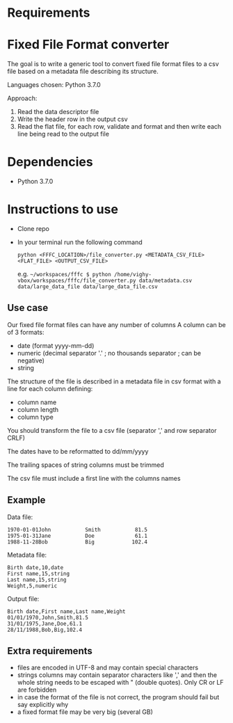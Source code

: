 # Requirements

# Fixed File Format converter

The goal is to write a generic tool to convert fixed file format files to a csv file based on a metadata file describing its structure.

Languages chosen: Python 3.7.0 

Approach: 
1. Read the data descriptor file 
2. Write the header row in the output csv
3. Read the flat file, for each row, validate and format and then write each line being read to the output file 

# Dependencies
* Python 3.7.0

# Instructions to use
* Clone repo 
* In your terminal run the following command

    ```python <FFFC_LOCATION>/file_converter.py <METADATA_CSV_FILE> <FLAT_FILE> <OUTPUT_CSV_FILE>```

    e.g. `~/workspaces/fffc $ python /home/vighy-vbox/workspaces/fffc/file_converter.py data/metadata.csv data/large_data_file data/large_data_file.csv`


## Use case

Our fixed file format files can have any number of columns
A column can be of 3 formats:
* date (format yyyy-mm-dd)
* numeric (decimal separator '.' ; no thousands separator ; can be negative)
* string

The structure of the file is described in a metadata file in csv format with a line for each column defining:
* column name
* column length
* column type

You should transform the file to a csv file (separator ',' and row separator CRLF)

The dates have to be reformatted to dd/mm/yyyy

The trailing spaces of string columns must be trimmed

The csv file must include a first line with the columns names

## Example

Data file:
```
1970-01-01John           Smith           81.5
1975-01-31Jane           Doe             61.1
1988-11-28Bob            Big            102.4
```

Metadata file:
```
Birth date,10,date
First name,15,string
Last name,15,string
Weight,5,numeric
```

Output file:
```
Birth date,First name,Last name,Weight
01/01/1970,John,Smith,81.5
31/01/1975,Jane,Doe,61.1
28/11/1988,Bob,Big,102.4
```

## Extra requirements
* files are encoded in UTF-8 and may contain special characters
* strings columns may contain separator characters like ',' and then the whole string needs to be escaped with " (double quotes). Only CR or LF are forbidden
* in case the format of the file is not correct, the program should fail but say explicitly why
* a fixed format file may be very big (several GB)

